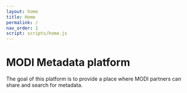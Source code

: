 ```yaml
---
layout: home
title: Home
permalink: /
nav_order: 1
script: scripts/home.js
---
```


# MODI Metadata platform

The goal of this platform is to provide a place where MODI partners can share and search for metadata.